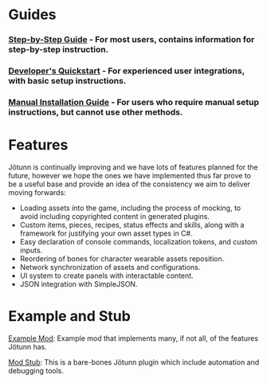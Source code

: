 ﻿# Guides

### [Step-by-Step Guide](guide.md) - For most users, contains information for step-by-step instruction.

### [Developer's Quickstart](quickstart.md) - For experienced user integrations, with basic setup instructions.

### [Manual Installation Guide](installation.md) - For users who require manual setup instructions, but cannot use other methods.

# Features
Jötunn is continually improving and we have lots of features planned for the future, however we hope the ones we have implemented thus far prove to be a useful base and provide an idea of the consistency we aim to deliver moving forwards:
- Loading assets into the game, including the process of mocking, to avoid including copyrighted content in generated plugins.
- Custom items, pieces, recipes, status effects and skills, along with a framework for justifying your own asset types in C#.
- Easy declaration of console commands, localization tokens, and custom inputs.
- Reordering of bones for character wearable assets reposition.
- Network synchronization of assets and configurations.
- UI system to create panels with interactable content.
- JSON integration with SimpleJSON.

# Example and Stub

[Example Mod](https://github.com/Valheim-Modding/JotunnModExample): Example mod that implements many, if not all, of the features Jötunn has.

[Mod Stub](https://github.com/Valheim-Modding/JotunnModStub): This is a bare-bones Jötunn plugin which include automation and debugging tools.
